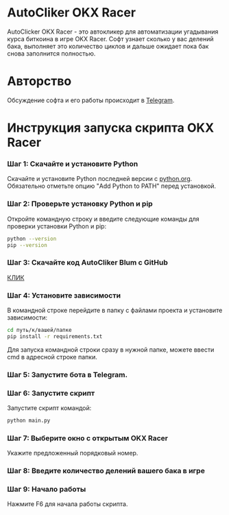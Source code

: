 # AutoCliker OKX Racer

AutoClicker OKX Racer - это автокликер для автоматизации угадывания курса биткоина в игре OKX Racer. Софт узнает сколько у вас делений бака, выполняет это количество циклов и дальше ожидает пока бак снова заполнится полностью.

# Авторство
Обсуждение софта и его работы происходит в [Telegram](https://t.me/x_0xJohn).

# Инструкция запуска скрипта OKX Racer

### Шаг 1: Скачайте и установите Python
Скачайте и установите Python последней версии с [python.org](https://www.python.org/). 
Обязательно отметьте опцию "Add Python to PATH" перед установкой.

### Шаг 2: Проверьте установку Python и pip
Откройте командную строку и введите следующие команды для проверки установки Python и pip:
```sh
python --version
pip --version
```
### Шаг 3: Скачайте код AutoCliker Blum с GitHub
[КЛИК](https://github.com/0x-John/AutoCliker-OKX-Racer) 

### Шаг 4: Установите зависимости
В командной строке перейдите в папку с файлами проекта и установите зависимости:
```sh
cd путь/к/вашей/папке
pip install -r requirements.txt
```
Для запуска командной строки сразу в нужной папке, можете ввести cmd в адресной строке папки.

### Шаг 5: Запустите бота в Telegram.

### Шаг 6: Запустите скрипт
Запустите скрипт командой:
```sh
python main.py
```
### Шаг 7: Выберите окно с открытым OKX Racer 
Укажите предложенный порядковый номер. 

### Шаг 8: Введите количество делений вашего бака в игре

### Шаг 9: Начало работы
Нажмите F6 для начала работы скрипта.



